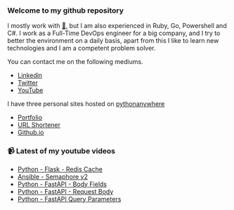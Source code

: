 ### Welcome to my github repository

I mostly work with [:snake:](https://www.python.org/), but I am also experienced in Ruby, Go, Powershell and C#. I work as a Full-Time DevOps engineer for a big company, and I try to better the environment on a daily basis, apart from this I like to learn new technologies and I am a competent problem solver.

You can contact me on the following mediums.
- [Linkedin](https://www.linkedin.com/in/r3ap3rpy)
- [Twitter](https://twitter.com/r3ap3rpy)
- [YouTube](https://www.youtube.com/channel/UC1qkMXH8d2I9DDAtBSeEHqg)

I have three personal sites hosted on [pythonanywhere](https://www.pythonanywhere.com/)
- [Portfolio](http://r3ap3rpy.pythonanywhere.com/)
- [URL Shortener](http://shortenpy.pythonanywhere.com/)
- [Github.io](https://r3ap3rpy.github.io/)

### :video_camera: Latest of my youtube videos
<!-- YOUTUBE:START -->
- [Python - Flask - Redis Cache](https://www.youtube.com/watch?v=bbHvpaY0PSE)
- [Ansible - Semaphore v2](https://www.youtube.com/watch?v=fBA32Zyz6O8)
- [Python - FastAPI - Body Fields](https://www.youtube.com/watch?v=8km3zXqUr48)
- [Python - FastAPI - Request Body](https://www.youtube.com/watch?v=p5T5FQslTAk)
- [Python - FastAPI Query Parameters](https://www.youtube.com/watch?v=rAqAzpas7TE)
<!-- YOUTUBE:END -->


